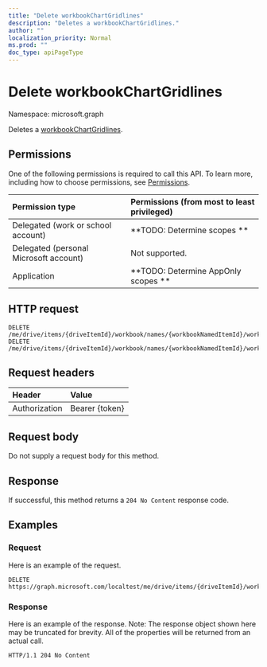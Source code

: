 ```yaml
---
title: "Delete workbookChartGridlines"
description: "Deletes a workbookChartGridlines."
author: ""
localization_priority: Normal
ms.prod: ""
doc_type: apiPageType
---
```


# Delete workbookChartGridlines

Namespace: microsoft.graph

Deletes a [workbookChartGridlines](../resources/workbookchartgridlines.md).

## Permissions
One of the following permissions is required to call this API. To learn more, including how to choose permissions, see [Permissions](/concepts/permissions-reference.md).

|Permission type|Permissions (from most to least privileged)|
|:---|:---|
|Delegated (work or school account)|**TODO: Determine scopes **|
|Delegated (personal Microsoft account)|Not supported.|
|Application|**TODO: Determine AppOnly scopes **|

## HTTP request
<!-- {
  "blockType": "ignored"
}
-->
``` http
DELETE /me/drive/items/{driveItemId}/workbook/names/{workbookNamedItemId}/worksheet/charts/{workbookChartId}/axes/categoryAxis/majorGridlines
DELETE /me/drive/items/{driveItemId}/workbook/names/{workbookNamedItemId}/worksheet/charts/{workbookChartId}/axes/categoryAxis/minorGridlines
```

## Request headers
|Header|Value|
|:---|:---|
|Authorization|Bearer {token}|

## Request body
Do not supply a request body for this method.

## Response
If successful, this method returns a `204 No Content` response code.

## Examples

### Request
Here is an example of the request.
<!-- {
  "blockType": "request",
  "name": "delete_workbookchartgridlines"
}
-->
``` http
DELETE https://graph.microsoft.com/localtest/me/drive/items/{driveItemId}/workbook/names/{workbookNamedItemId}/worksheet/charts/{workbookChartId}/axes/categoryAxis/majorGridlines
```

### Response
Here is an example of the response. Note: The response object shown here may be truncated for brevity. All of the properties will be returned from an actual call.
<!-- {
  "blockType": "response",
  "truncated": true
}
-->
``` http
HTTP/1.1 204 No Content
```


